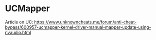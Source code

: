 # UCMapper

Article on UC:
https://www.unknowncheats.me/forum/anti-cheat-bypass/600957-ucmapper-kernel-driver-manual-mapper-update-using-nvaudio.html
